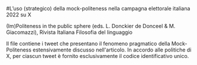 #L’uso (strategico) della mock-politeness nella campagna elettorale italiana 2022 su X 

(Im)Politeness in the public sphere (eds. L. Donckier de Donceel & M. Giacomazzi), Rivista Italiana Filosofia del linguaggio 


Il file contiene i tweet che presentano il fenomeno pragmatico della Mock-Politeness estensivamente discusso nell'articolo.
In accordo alle politiche di X, per ciascun tweet è fornito esclusivamente il codice identificativo unico. 
